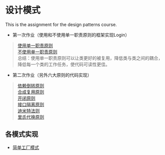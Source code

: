 # 设计模式
This is the assignment for the design patterns course.
- 第一次作业（使用和不使用单一职责原则的框架实现Login）
> [使用单一职责原则](https://github.com/lrffun/Design-patterns/tree/master/Login/src/Use_responsibility)<br>
> [不使用单一职责原则](https://github.com/lrffun/Design-patterns/blob/master/Login/src/Not_use_responsibility/Login.java)<br>
> 总结：使用单一职责原则可以让类更好的被复用，降低类与类之间的耦合，降低每一个类的工作任务，使代码可读性更佳。
- 第二次作业（另外六大原则的代码实现）
> [依赖倒转原则](https://github.com/lrffun/Design-patterns/tree/master/%E4%B8%83%E5%A4%A7%E5%8E%9F%E5%88%99/src/%E4%BE%9D%E8%B5%96%E5%80%92%E8%BD%AC%E5%8E%9F%E5%88%99)<br>
> [合成复用原则](https://github.com/lrffun/Design-patterns/tree/master/%E4%B8%83%E5%A4%A7%E5%8E%9F%E5%88%99/src/%E5%90%88%E6%88%90%E5%A4%8D%E7%94%A8%E5%8E%9F%E5%88%99)<br>
> [开闭原则](https://github.com/lrffun/Design-patterns/tree/master/%E4%B8%83%E5%A4%A7%E5%8E%9F%E5%88%99/src/%E5%BC%80%E9%97%AD%E5%8E%9F%E5%88%99)<br>
> [接口隔离原则](https://github.com/lrffun/Design-patterns/tree/master/%E4%B8%83%E5%A4%A7%E5%8E%9F%E5%88%99/src/%E6%8E%A5%E5%8F%A3%E9%9A%94%E7%A6%BB%E5%8E%9F%E5%88%99)<br>
> [迪米特法则](https://github.com/lrffun/Design-patterns/tree/master/%E4%B8%83%E5%A4%A7%E5%8E%9F%E5%88%99/src/%E8%BF%AA%E7%B1%B3%E7%89%B9%E6%B3%95%E5%88%99)<br>
> [里氏代换原则](https://github.com/lrffun/Design-patterns/tree/master/%E4%B8%83%E5%A4%A7%E5%8E%9F%E5%88%99/src/%E9%87%8C%E6%B0%8F%E4%BB%A3%E6%8D%A2%E5%8E%9F%E5%88%99)<br>
## 各模式实现
- [简单工厂模式](https://github.com/lrffun/Design-patterns/tree/master/%E7%AE%80%E5%8D%95%E5%B7%A5%E5%8E%82%E6%A8%A1%E5%BC%8F)

